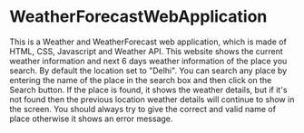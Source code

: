 # WeatherForecastWebApplication
This is a Weather and WeatherForecast web application, which is made of HTML, CSS, Javascript and Weather API. This website shows the current weather information and next 6 days weather information of the place you search. By default the location set to "Delhi".
You can search any place by entering the name of the place in the search box and then click on the Search button. If the place is found, it shows the weather details, but if it's not found then the previous location weather details will continue to show in the screen. You should always try to give the correct and valid name of place otherwise it shows an error message.
